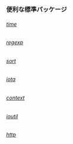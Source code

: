 ### 便利な標準パッケージ
###### [time](https://github.com/y-sugiyama654/go-lesson/pull/47)
###### [regexp](https://github.com/y-sugiyama654/go-lesson/pull/48)
###### [sort](https://github.com/y-sugiyama654/go-lesson/pull/49)
###### [iota](https://github.com/y-sugiyama654/go-lesson/pull/50)
###### [context](https://github.com/y-sugiyama654/go-lesson/pull/51)
###### [ioutil](https://github.com/y-sugiyama654/go-lesson/pull/52)
###### [http](https://github.com/y-sugiyama654/go-lesson/pull/53)
